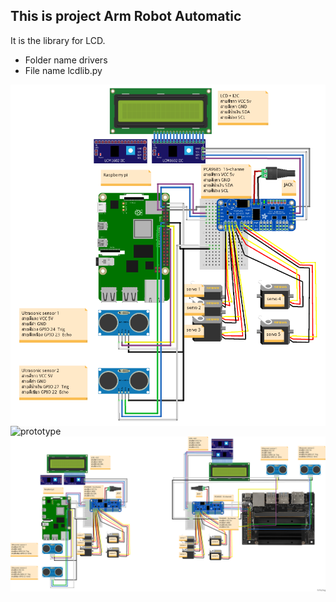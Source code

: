 ## This is project Arm Robot Automatic

It is the library for LCD.
* Folder name drivers 
* File name lcdlib.py

<img src="prototype_pi.png"
alt="prototype"
style="float: left; margin-right: 10px;" />

<img src="prototype_nono.png"
alt="prototype"
style="float: left; margin-right: 10px;" />

<img src="prototype_all.png"
alt="prototype"
style="float: left; margin-right: 10px;" />
